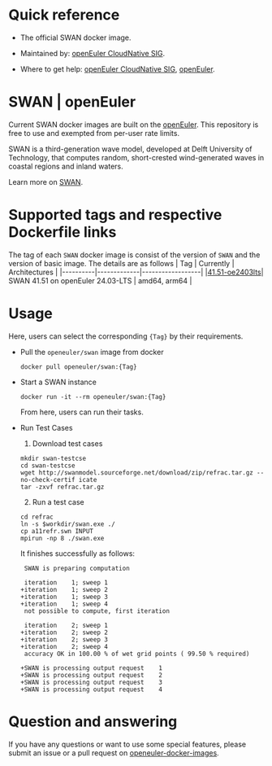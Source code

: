 # Quick reference

- The official SWAN docker image.

- Maintained by: [openEuler CloudNative SIG](https://gitee.com/openeuler/cloudnative).

- Where to get help: [openEuler CloudNative SIG](https://gitee.com/openeuler/cloudnative), [openEuler](https://gitee.com/openeuler/community).

# SWAN | openEuler
Current SWAN docker images are built on the [openEuler](https://repo.openeuler.org/). This repository is free to use and exempted from per-user rate limits.

SWAN is a third-generation wave model, developed at Delft University of Technology, that computes random, short-crested wind-generated waves in coastal regions and inland waters. 

Learn more on [SWAN](https://swanmodel.sourceforge.io/).

# Supported tags and respective Dockerfile links
The tag of each `SWAN` docker image is consist of the version of `SWAN` and the version of basic image. The details are as follows
|    Tag   |  Currently  |   Architectures  |
|----------|-------------|------------------|
|[41.51-oe2403lts](https://gitee.com/openeuler/openeuler-docker-images/blob/master/swan/41.51/24.03-lts/Dockerfile)| SWAN 41.51 on openEuler 24.03-LTS | amd64, arm64 |


# Usage
Here, users can select the corresponding `{Tag}` by their requirements.

- Pull the `openeuler/swan` image from docker

	```
	docker pull openeuler/swan:{Tag}
	```

- Start a SWAN instance

	```
	docker run -it --rm openeuler/swan:{Tag}
	```
	From here, users can run their tasks.

- Run Test Cases

	1. Download test cases
	```
	mkdir swan-testcse
	cd swan-testcse
	wget http://swanmodel.sourceforge.net/download/zip/refrac.tar.gz --no-check-certif icate
	tar -zxvf refrac.tar.gz
	```
	2. Run a test case
	```
	cd refrac
	ln -s $workdir/swan.exe ./
	cp a11refr.swn INPUT
	mpirun -np 8 ./swan.exe
	```
	It finishes successfully as follows:
	```
	 SWAN is preparing computation

	 iteration    1; sweep 1
	+iteration    1; sweep 2
	+iteration    1; sweep 3
	+iteration    1; sweep 4
	 not possible to compute, first iteration

	 iteration    2; sweep 1
	+iteration    2; sweep 2
	+iteration    2; sweep 3
	+iteration    2; sweep 4
	 accuracy OK in 100.00 % of wet grid points ( 99.50 % required)

	+SWAN is processing output request    1
	+SWAN is processing output request    2
	+SWAN is processing output request    3
	+SWAN is processing output request    4
	```

# Question and answering
If you have any questions or want to use some special features, please submit an issue or a pull request on [openeuler-docker-images](https://gitee.com/openeuler/openeuler-docker-images).